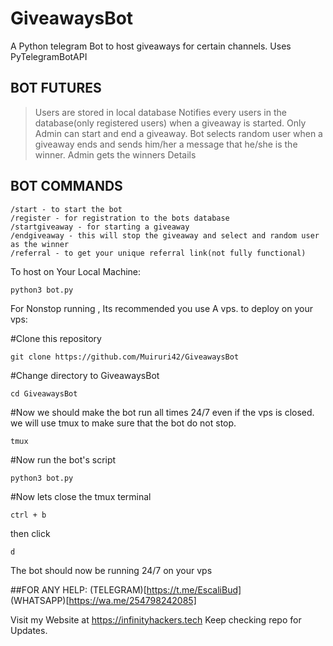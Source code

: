 # GiveawaysBot
A Python telegram Bot to host giveaways for certain channels. Uses PyTelegramBotAPI

## BOT FUTURES
> Users are stored in local database
> Notifies every users in the database(only registered users) when a giveaway is started.
> Only Admin can start and end a giveaway.
> Bot selects random user when a giveaway ends and sends him/her a message that he/she is the winner.
> Admin gets the winners Details
 

## BOT COMMANDS
```
/start - to start the bot
/register - for registration to the bots database
/startgiveaway - for starting a giveaway
/endgiveaway - this will stop the giveaway and select and random user as the winner
/referral - to get your unique referral link(not fully functional)
```

To host on Your Local Machine:
```
python3 bot.py
```
For Nonstop running , Its recommended you use A vps.
to deploy on your vps:

#Clone this repository
```
git clone https://github.com/Muiruri42/GiveawaysBot
```
#Change directory to GiveawaysBot
```
cd GiveawaysBot
```
#Now we should make the bot run all times 24/7 even if the vps is closed.
we will use tmux to make sure that the bot do not stop.
```
tmux
```
#Now run the bot's script
```
python3 bot.py
```
#Now lets close the tmux terminal
```
ctrl + b
```
then click 
```
d
```
The bot should now be running 24/7 on your vps

##FOR ANY HELP:
(TELEGRAM)[https://t.me/EscaliBud] <br>
(WHATSAPP)[https://wa.me/254798242085] <br>

Visit my Website at https://infinityhackers.tech
Keep checking repo for Updates.
